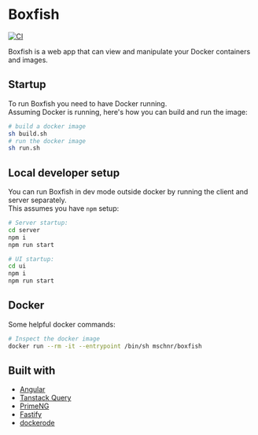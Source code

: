 # Boxfish

[![CI](https://github.com/mschn/boxfish/actions/workflows/ci.yml/badge.svg)](https://github.com/mschn/boxfish/actions/workflows/ci.yml)

Boxfish is a web app that can view and manipulate your Docker containers and images.

## Startup

To run Boxfish you need to have Docker running.\
Assuming Docker is running, here's how you can build and run the image:

```bash
# build a docker image
sh build.sh
# run the docker image
sh run.sh
```

## Local developer setup

You can run Boxfish in dev mode outside docker by running the client and server separately.\
This assumes you have `npm` setup:

```bash
# Server startup:
cd server
npm i
npm run start
```

```bash
# UI startup:
cd ui
npm i
npm run start
```

## Docker

Some helpful docker commands:

```bash
# Inspect the docker image
docker run --rm -it --entrypoint /bin/sh mschnr/boxfish
```

## Built with

- [Angular](https://angular.dev/)
- [Tanstack Query](https://tanstack.com/query/latest/docs/framework/angular/overview)
- [PrimeNG](https://primeng.org/)
- [Fastify](https://fastify.dev/)
- [dockerode](https://github.com/apocas/dockerode)
